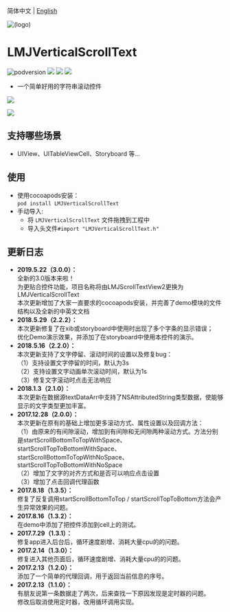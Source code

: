 简体中文 | [English](./README.en.md)

![(logo)](https://avatars2.githubusercontent.com/u/15794032?s=460&v=4)

# LMJVerticalScrollText

![podversion](https://img.shields.io/cocoapods/v/LMJVerticalScrollText.svg?style=flat)
![](https://img.shields.io/cocoapods/p/LMJVerticalScrollText.svg?style=flat)
![](https://img.shields.io/badge/language-oc-orange.svg)
![](https://img.shields.io/cocoapods/l/LMJVerticalScrollText.svg?style=flat)

- 一个简单好用的字符串滚动控件

![](https://github.com/MajorLMJ/LMJVerticalScrollText/raw/master/demo1.gif)        

![](https://github.com/MajorLMJ/LMJVerticalScrollText/raw/master/demo2.gif)

## 支持哪些场景
- UIView、UITableViewCell、Storyboard 等...

## 使用
* 使用cocoapods安装：               
`pod install LMJVerticalScrollText`
* 手动导入:             
    * 将 `LMJVerticalScrollText` 文件拖拽到工程中
    * 导入头文件`#import "LMJVerticalScrollText.h"`
    
## 更新日志
- **2019.5.22（3.0.0）：**            
全新的3.0版本来啦！                 
为更贴合控件功能，项目名称将由LMJScrollTextView2更换为LMJVerticalScrollText                     
本次更新增加了大家一直要求的cocoapods安装，并完善了demo模块的文件结构以及全新的中英文文档                   
- **2018.5.29（2.2.2）：**                 
本次更新修复了在xib或storyboard中使用时出现了多个字条的显示错误；                   
优化Demo演示效果，并添加了在storyboard中使用本控件的演示。                      
- **2018.5.16（2.2.0）：**                                   
本次更新支持了文字停留、滚动时间的设置以及修复bug：                  
（1）支持设置文字停留的时间，默认为3s                   
（2）支持设置文字动画单次滚动时间，默认为1s                       
（3）修复文字滚动时点击无法响应                 
- **2018.1.3（2.1.0）：**                    
本次更新在数据源textDataArr中支持了NSAttributedString类型数据，使能够显示的文字类型更加丰富。                  
- **2017.12.28（2.0.0）：**                                    
本次更新在原有的基础上增加更多滚动方式、属性设置以及回调方法：                  
（1）由原来的有间隙滚动，增加到有间隙和无间隙两种滚动方式。方法分别是startScrollBottomToTopWithSpace、startScrollTopToBottomWithSpace、startScrollBottomToTopWithNoSpace、startScrollTopToBottomWithNoSpace                      
（2）增加了文字的对齐方式和是否可以响应点击设置                  
（3）增加了点击回调代理函数                     
- **2017.8.18（1.3.5）：**                                   
修复了反复调用startScrollBottomToTop / startScrollTopToBottom方法会产生异常效果的问题。                 
- **2017.8.16（1.3.2）：**                                           
在demo中添加了把控件添加到cell上的测试。             
- **2017.7.29（1.3.1）：**                                                       
修复app进入后台后，循环速度剧增、消耗大量cpu的的问题。             
- **2017.2.14（1.3.0）：**                         
修复进入其他页面后，循环速度剧增、消耗大量cpu的的问题。              
- **2017.2.13（1.2.0）：**                                
添加了一个简单的代理回调，用于返回当前信息的序号。               
- **2017.2.13（1.1.0）：**                          
有朋友说第一条数据走了两次，后来查找一下原因发现是定时器的问题。                     
修改后取消使用定时器，改用循环调用实现。                


      

                    
               
